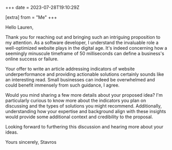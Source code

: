 +++
date = 2023-07-28T19:10:29Z

[extra]
from = "Me"
+++

Hello Lauren,

Thank you for reaching out and bringing such an intriguing proposition to my attention. As a software developer, I understand the invaluable role a well-optimized website plays in the digital age. It's indeed concerning how a seemingly minuscule timeframe of 50 milliseconds can define a business's online success or failure.

Your offer to write an article addressing indicators of website underperformance and providing actionable solutions certainly sounds like an interesting read. Small businesses can indeed be overwhelmed and could benefit immensely from such guidance, I agree.

Would you mind sharing a few more details about your proposed idea? I'm particularly curious to know more about the indicators you plan on discussing and the types of solutions you might recommend. Additionally, understanding how your expertise and background align with these insights would provide some additional context and credibility to the proposal.

Looking forward to furthering this discussion and hearing more about your ideas.

Yours sincerely,
Stavros
